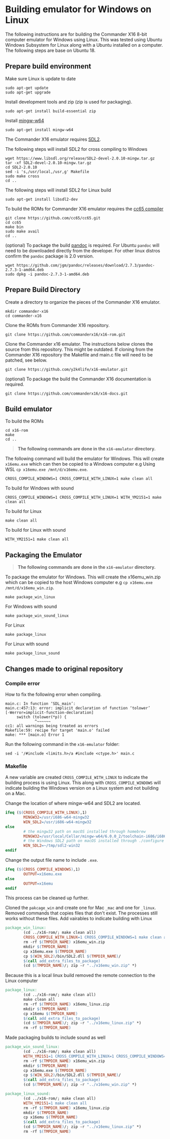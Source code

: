 # Building emulator for Windows on Linux

The following instructions are for building the Commander X16 8-bit computer emulator for Windows using Linux. This was tested using Ubuntu Windows Subsystem for Linux along with a Ubuntu installed on a computer. The following steps are base on Ubuntu 18.

## Prepare build environment

Make sure Linux is update to date

``` shell
sudo apt-get update
sudo apt-get upgrade
```

Install development tools and zip (zip is used for packaging).

``` shell
sudo apt-get install build-essential zip
```

Install [mingw-w64](http://mingw-w64.org/doku.php)

``` shell
sudo apt-get install mingw-w64
```

The Commander X16 emulator requires [SDL2](https://www.libsdl.org/). 

The following steps will install SDL2 for cross compiling to Windows

``` shell
wget https://www.libsdl.org/release/SDL2-devel-2.0.10-mingw.tar.gz
tar -xf SDL2-devel-2.0.10-mingw.tar.gz
cd SDL2-2.0.10
sed -i 's,/usr/local,/usr,g' Makefile
sudo make cross
cd ..
```

The following steps will install SDL2 for Linux build
``` shell
sudo apt-get install libsdl2-dev
```


To build the ROMs for Commander X16 emulator requires the [cc65 compiler](https://cc65.github.io/)

``` shell
git clone https://github.com/cc65/cc65.git
cd cc65
make bin
sudo make avail
cd ..
```

(optional) To package the build [pandoc](https://pandoc.org/) is required. For Ubuntu `pandoc` will need to be downloaded directly from the developer. For other linux distros confirm the `pandoc` package is 2.0 version.

``` shell
wget https://github.com/jgm/pandoc/releases/download/2.7.3/pandoc-2.7.3-1-amd64.deb
sudo dpkg -i pandoc-2.7.3-1-amd64.deb
```

## Prepare Build Directory

Create a directory to organize the pieces of the Commander X16 emulator.

``` shell
mkdir commander-x16
cd commander-x16
```

Clone the ROMs from Commander X16 repository.

``` shell
git clone https://github.com/commanderx16/x16-rom.git
```

Clone the Commander x16 emulator. The instructions below clones the source from this repository. This might be outdated. If cloning from the Commander X16 repository the Makefile and main.c file will need to be patched, see below.

``` shell
git clone https://github.com/y2k4life/x16-emulator.git
```

(optional) To package the build the Commander X16 documentation is required.

``` shell
git clone https://github.com/commanderx16/x16-docs.git
```

## Build emulator

To build the ROMs

``` shell
cd x16-rom
make
cd ..
```

> **The following commands are done in the `x16-emulator` directory.**

The following command will build the emulator for Windows. This will create `x16emu.exe` which can then be copied to a Windows computer e.g Using WSL `cp x16emu.exe /mnt/d/x16emu.exe`.

``` shell
CROSS_COMPILE_WINDOWS=1 CROSS_COMPILE_WITH_LINUX=1 make clean all
```

To build for Windows with sound

```  shell
CROSS_COMPILE_WINDOWS=1 CROSS_COMPILE_WITH_LINUX=1 WITH_YM2151=1 make clean all
```

To build for Linux

``` shell
make clean all
```

To build for Linux with sound

``` shell
WITH_YM2151=1 make clean all
```

## Packaging the Emulator

> **The following commands are done in the `x16-emulator` directory.**

To package the emulator for Windows. This will create the x16emu_win.zip which can be copied to the host Windows computer e.g `cp x16emu.exe /mnt/d/x16emu_win.zip`.

``` shell
make package_win_linux
```

For Windows with sound

``` shell
make package_win_sound_linux
```

For Linux

``` shell
make package_linux
```

For Linux with sound

``` shell
make package_linux_sound
```

## Changes made to original repository

### Compile error

How to fix the following error when compiling.

``` output
main.c: In function ‘SDL_main’:
main.c:457:13: error: implicit declaration of function ‘tolower’
[-Werror=implicit-function-declaration]
     switch (tolower(*p)) {
             ^~~~~~~
cc1: all warnings being treated as errors
Makefile:59: recipe for target 'main.o' failed
make: *** [main.o] Error 1
```

Run the following command in the `x16-emulator` folder:

``` shell
sed -i '/#include <limits.h>/a #include <ctype.h>' main.c
```

### Makefile

A new variable are created `CROSS_COMPILE_WITH_LINUX` to indicate the building process is using Linux. This along with `CROSS_COMPILE_WINDOWS` will indicate building the Windows version on a Linux system and not building on a Mac.

Change the location of where mingw-w64 and SDL2 are located.

``` Makefile
ifeq ($(CROSS_COMPILE_WITH_LINUX),1)
        MINGW32=/usr/i686-w64-mingw32
        WIN_SDL2=/usr/i686-w64-mingw32
else
        # the mingw32 path on macOS installed through homebrew
        MINGW32=/usr/local/Cellar/mingw-w64/6.0.0_2/toolchain-i686/i686-w64-mingw32
        # the Windows SDL2 path on macOS installed through ./configure --prefix=... && make && make install
        WIN_SDL2=~/tmp/sdl2-win32
endif
```

Change the output file name to include `.exe`.

``` Makefile
ifeq ($(CROSS_COMPILE_WINDOWS),1)
        OUTPUT=x16emu.exe
else
        OUTPUT=x16emu
endif
```

This process can be cleaned up further.

Cloned the `pakcage_win` and create one for Mac `_mac` and one for `_linux`. Removed commands that copies files that don't exist. The processes still works without these files. Add vairables to indicate building with Linux

``` Makefile
package_win_linux:
        (cd ../x16-rom/; make clean all)
        CROSS_COMPILE_WITH_LINUX=1 CROSS_COMPILE_WINDOWS=1 make clean all
        rm -rf $(TMPDIR_NAME) x16emu_win.zip
        mkdir $(TMPDIR_NAME)
        cp x16emu.exe $(TMPDIR_NAME)
        cp $(WIN_SDL2)/bin/SDL2.dll $(TMPDIR_NAME)/
        $(call add_extra_files_to_package)
        (cd $(TMPDIR_NAME)/; zip -r "../x16emu_win.zip" *)
```

Because this is a local linux build removed the remote connection to the Linux computer

``` Makefile
package_linux:
        (cd ../x16-rom/; make clean all)
        make clean all
        rm -rf $(TMPDIR_NAME) x16emu_linux.zip
        mkdir $(TMPDIR_NAME)
        cp x16emu $(TMPDIR_NAME)
        $(call add_extra_files_to_package)
        (cd $(TMPDIR_NAME)/; zip -r "../x16emu_linux.zip" *)
        rm -rf $(TMPDIR_NAME)
```

Made packaging builds to include sound as well

``` Makefile
package_win_sound_linux:
        (cd ../x16-rom/; make clean all)
        WITH_YM2151=1 CROSS_COMPILE_WITH_LINUX=1 CROSS_COMPILE_WINDOWS=1 make clean all
        rm -rf $(TMPDIR_NAME) x16emu_win.zip
        mkdir $(TMPDIR_NAME)
        cp x16emu.exe $(TMPDIR_NAME)
        cp $(WIN_SDL2)/bin/SDL2.dll $(TMPDIR_NAME)/
        $(call add_extra_files_to_package)
        (cd $(TMPDIR_NAME)/; zip -r "../x16emu_win.zip" *)
```


``` Makefile
package_linux_sound:
        (cd ../x16-rom/; make clean all)
        WITH_YM2151=1 make clean all
        rm -rf $(TMPDIR_NAME) x16emu_linux.zip
        mkdir $(TMPDIR_NAME)
        cp x16emu $(TMPDIR_NAME)
        $(call add_extra_files_to_package)
        (cd $(TMPDIR_NAME)/; zip -r "../x16emu_linux.zip" *)
        rm -rf $(TMPDIR_NAME)
```
